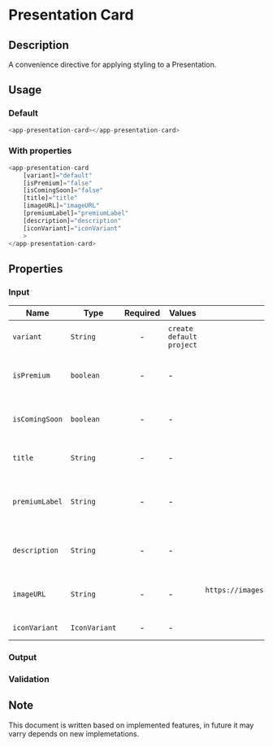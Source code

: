 # Presentation Card

## Description

A convenience directive for applying styling to a Presentation.

## Usage

### Default

```js
<app-presentation-card></app-presentation-card>
```

### With properties

```js
<app-presentation-card
    [variant]="default"
    [isPremium]="false"
    [isComingSoon]="false"
    [title]="title"
    [imageURL]="imageURL"
    [premiumLabel]="premiumLabel"
    [description]="description"
    [iconVariant]="iconVariant"
    >
</app-presentation-card>
```

## Properties

### Input

| Name              | Type               | Required | Values                        |  Default  | Description                                      |
| ----------------- | ------------------ | :------: | ----------------------------- | :-------: | --------------------------------------------     |
| `variant`         | `String`           |    -     | `create` `default` `project`  | `default` | To set the variant of component                  |
| `isPremium`       | `boolean`          |    -     | -                             | `false`   | Used to set the Premium label on component       |
| `isComingSoon`    | `boolean`          |    -     | -                             | `false`   | Used to set the Coming Soon label on component   |
| `title`           | `String`           |    -     | -                             |     -     | To set the Caption title of component            |
| `premiumLabel`    | `String`           |    -     | -                             |     -     | To set the coming soon/premium label of component|
| `description`     | `String`           |    -     | -                             |     -     | To set the description content of the component  |
| `imageURL`        | `String`           |    -     | -                             | `https://images.pexels.com/photos/3469600/pexels-photo-3469600.jpeg`     | To set the background image of component     |
| `iconVariant`        | `IconVariant`           |    -     | -                      |  -     | Icon  variant component     |


### Output

### Validation

## Note

This document is written based on implemented features, in future it may varry depends on new implemetations.
